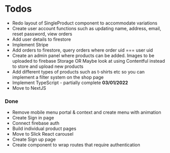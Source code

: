 # Todos

- Redo layout of SingleProduct component to accommodate variations
- Create user account functions such as updating name, address, email, reset password, view orders
- Add user details to firestore
- Implement Stripe
- Add orders to firestore, query orders where order uid === user uid
- Create an admin panel where products can be added. Images to be uploaded to firebase Storage OR Maybe look at using Contentful instead to store and upload new products
- Add different types of products such as t-shirts etc so you can implement a filter system on the shop page
- Implement TypeScript - partially complete **03/01/2022**
- Move to NextJS

### Done

- Remove mobile menu portal & context and create menu with animation
- Create Sign in page
- Connect firebase auth
- Build individual product pages
- Move to Slick React carousel
- Create Sign up page
- Create component to wrap routes that require authentication
